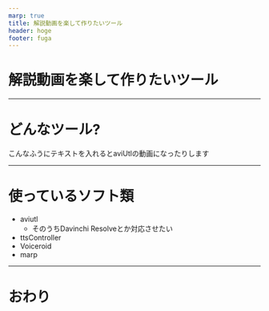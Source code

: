 ```yaml
---
marp: true
title: 解説動画を楽して作りたいツール
header: hoge
footer: fuga
---
```

# 解説動画を楽して作りたいツール

<!-- 
ゆかり＞パワポ流す感じの解説動画を楽して作りたいツールです
-->

---
# どんなツール?
こんなふうにテキストを入れるとaviUtlの動画になったりします

<!-- 
ゆかり＞読み上げる内容はmarkdownのコメントに書いています
-->

---
# 使っているソフト類
* aviutl
  * そのうちDavinchi Resolveとか対応させたい
* ttsController
* Voiceroid
* marp
<!-- 
ゆかり＞使ってるソフトのキメラっぷりがひどい
ゆかり＞とりあえず呼び出し元ぐらいは統一しようと思います…
-->

---
# おわり
<!-- 
ゆかり＞おっつおっつ
 -->
